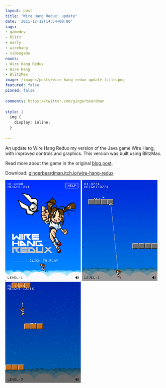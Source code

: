 ```yaml
---
layout: post
title: "Wire Hang Redux: update"
date: '2011-12-12T14:54+00:00'
tags:
- gamedev
- blitz
- early
- wirehang
- videogame
nouns:
- Wire Hang Redux
- Wire Hang
- BlitzMax
image: /images/posts/wire-hang-redux-update-title.png
featured: false
pinned: false

comments: https://twitter.com/gingerbeardman

style: |
  img {
    display: inline;
  }

---
```


An update to Wire Hang Redux my version of the Java game Wire Hang, with improved controls and graphics. This version was built using BlitzMax.

Read more about the game in the original [blog post](/2004/06/20/wire-hang-redux/).

Download: [gingerbeardman.itch.io/wire-hang-redux](https://gingerbeardman.itch.io/wire-hang-redux)

![IMG](/images/posts/wire-hang-redux-update-title.png)
![IMG](/images/posts/wire-hang-redux-update-clouds.png)
![IMG](/images/posts/wire-hang-redux-update-stars.png)
